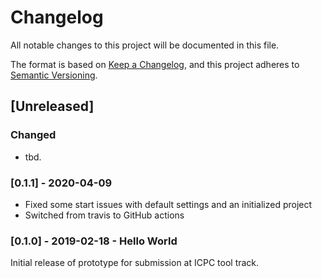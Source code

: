 # Changelog
All notable changes to this project will be documented in this file.

The format is based on [Keep a Changelog](https://keepachangelog.com/en/1.0.0/),
and this project adheres to [Semantic Versioning](https://semver.org/spec/v2.0.0.html).

## [Unreleased]
### Changed
- tbd.

### [0.1.1] - 2020-04-09
- Fixed some start issues with default settings and an initialized project
- Switched from travis to GitHub actions 

### [0.1.0] - 2019-02-18 - Hello World

Initial release of prototype for submission at ICPC tool track.